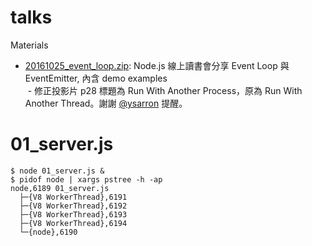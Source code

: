 # talks
Materials

* [20161025_event_loop.zip](https://minhaskamal.github.io/DownGit/#/home?url=https://github.com/simenkid/talks/tree/master/20161025_event_loop): Node.js 線上讀書會分享 Event Loop 與 EventEmitter, 內含 demo examples  
  - 修正投影片 p28 標題為 Run With Another Process，原為 Run With Another Thread。謝謝 [@ysarron](https://github.com/ysaaron) 提醒。
  
  
# 01_server.js
```
$ node 01_server.js &
$ pidof node | xargs pstree -h -ap
node,6189 01_server.js
  ├─{V8 WorkerThread},6191
  ├─{V8 WorkerThread},6192
  ├─{V8 WorkerThread},6193
  ├─{V8 WorkerThread},6194
  └─{node},6190
```
